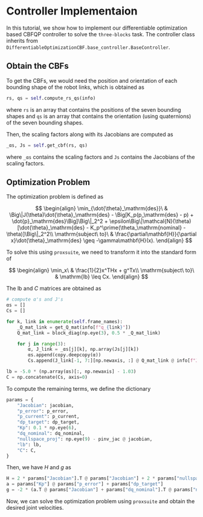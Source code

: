 # Controller Implementaion

In this tutorial, we show how to implement our differentiable optimization based CBFQP controller to solve the `three-blocks` task. The controller class inherits from `DifferentiableOptimizationCBF.base_controller.BaseController`.

## Obtain the CBFs

To get the CBFs, we would need the position and orientation of each bounding shape of the robot links, which is obtained as

```python
rs, qs = self.compute_rs_qs(info)
```

where `rs` is an array that contains the positions of the seven bounding shapes and `qs` is an array that contains the orientation (using quaternions) of the seven bounding shapes. 

Then, the scaling factors along with its Jacobians are computed as

```python
_αs, Js = self.get_cbf(rs, qs)
```

where `_αs` contains the scaling factors and `Js` contains the Jacobians of the scaling factors.

## Optimization Problem

The optimization problem is defined as

$$
\begin{align}
\min_{\dot{\theta}_\mathrm{des}}\ & \Big\|J(\theta)\dot{\theta}_\mathrm{des} - \Big[K_p(p_\mathrm{des} - p) + \dot{p}_\mathrm{des}\Big]\Big\|_2^2 + \epsilon\Big\|\mathcal{N}(\theta)[\dot{\theta}_\mathrm{des} - K_p^\prime(\theta_\mathrm{nominal} - \theta)]\Big\|_2^2\\
\mathrm{subject\ to}\ & \frac{\partial\mathbf{H}}{\partial x}\dot{\theta}_\mathrm{des} \geq -\gamma\mathbf{H}(x).
\end{align}
$$

To solve this using `proxsuite`, we need to transform it into the standard form of

$$
\begin{align}
\min_x\ & \frac{1}{2}x^THx + g^Tx\\
\mathrm{subject\ to}\ & \mathrm{lb} \leq Cx.
\end{align}
$$

The $\mathrm{lb}$ and $C$ matrices are obtained as

```python
# compute α's and J's
αs = []
Cs = []

for k, link in enumerate(self.frame_names):
    _Q_mat_link = get_Q_mat(info[f"q_{link}"])
    Q_mat_link = block_diag(np.eye(3), 0.5 * _Q_mat_link)

    for j in range(3):
        α, J_link = _αs[j][k], np.array(Js[j][k])
        αs.append(copy.deepcopy(α))
        Cs.append(J_link[-1, 7:][np.newaxis, :] @ Q_mat_link @ info[f"J_{link}"])

lb = -5.0 * (np.array(αs)[:, np.newaxis] - 1.03)
C = np.concatenate(Cs, axis=0)
```

To compute the remaining terms, we define the dictionary

```python
params = {
    "Jacobian": jacobian,
    "p_error": p_error,
    "p_current": p_current,
    "dp_target": dp_target,
    "Kp": 0.1 * np.eye(6),
    "dq_nominal": dq_nominal,
    "nullspace_proj": np.eye(9) - pinv_jac @ jacobian,
    "lb": lb,
    "C": C,
}
```

Then, we have $H$ and $g$ as

```python
H = 2 * params["Jacobian"].T @ params["Jacobian"] + 2 * params["nullspace_proj"].T @ params["nullspace_proj"]
a = params["Kp"] @ params["p_error"] + params["dp_target"]
g = -2 * (a.T @ params["Jacobian"] + params["dq_nominal"].T @ params["nullspace_proj"].T @ params["nullspace_proj"] )[0, :]
```

Now, we can solve the optimization problem using `proxsuite` and obtain the desired joint velocities.